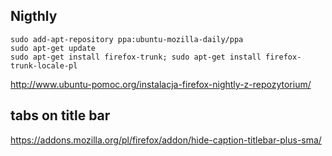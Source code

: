 ## Nigthly

```shell
sudo add-apt-repository ppa:ubuntu-mozilla-daily/ppa
sudo apt-get update
sudo apt-get install firefox-trunk; sudo apt-get install firefox-trunk-locale-pl
```

http://www.ubuntu-pomoc.org/instalacja-firefox-nightly-z-repozytorium/

## tabs on title bar

https://addons.mozilla.org/pl/firefox/addon/hide-caption-titlebar-plus-sma/

